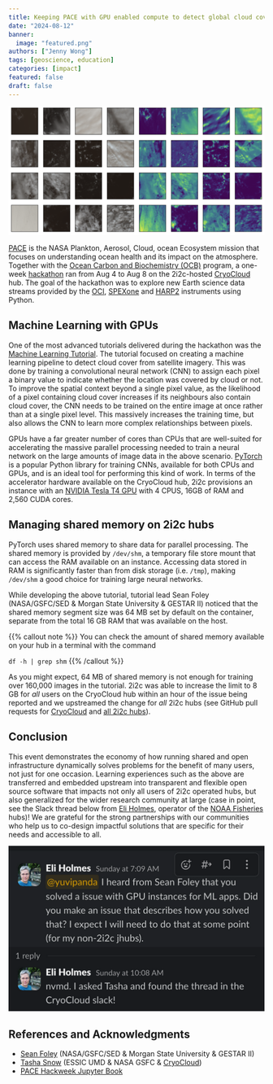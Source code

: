 ```yaml
---
title: Keeping PACE with GPU enabled compute to detect global cloud cover using satellite data
date: "2024-08-12"
banner:
  image: "featured.png"
authors: ["Jenny Wong"]
tags: [geoscience, education]
categories: [impact]
featured: false
draft: false
---
```


![(left, b&w) Model inputs and (right, color) model outputs of a simple multi-layer perceptron](cloud-cover-data.png "(left, b&w) Model inputs and (right, color) model outputs of a [simple multi-layer perceptron](https://pacehackweek.github.io/pace-2024/presentations/hackweek/ml_cloud_mask.html#a-simple-multi-layer-perceptron) for detecting cloud cover.")

[PACE](https://pace.gsfc.nasa.gov/) is the NASA Plankton, Aerosol, Cloud, ocean Ecosystem mission that focuses on understanding ocean health and its impact on the atmosphere. Together with the [Ocean Carbon and Biochemistry (OCB)](https://www.us-ocb.org/) program, a one-week [hackathon](https://pacehackweek.github.io/pace-2024/) ran from Aug 4 to Aug 8 on the 2i2c-hosted [CryoCloud](https://cryointhecloud.com/) hub. The goal of the hackathon was to explore new Earth science data streams provided by the [OCI](https://pace.oceansciences.org/oci.htm), [SPEXone](https://pace.oceansciences.org/spexone.htm) and [HARP2](https://pace.oceansciences.org/harp2.htm) instruments using Python.

## Machine Learning with GPUs

One of the most advanced tutorials delivered during the hackathon was the [Machine Learning Tutorial](https://pacehackweek.github.io/pace-2024/presentations/hackweek/ml_cloud_mask.html). The tutorial focused on creating a machine learning pipeline to detect cloud cover from satellite imagery. This was done by training a convolutional neural network (CNN) to assign each pixel a binary value to indicate whether the location was covered by cloud or not. To improve the spatial context beyond a single pixel value, as the likelihood of a pixel containing cloud cover increases if its neighbours also contain cloud cover, the CNN needs to be trained on the entire image at once rather than at a single pixel level. This massively increases the training time, but also allows the CNN to learn more complex relationships between pixels.

GPUs have a far greater number of cores than CPUs that are well-suited for accelerating the massive parallel processing needed to train a neural network on the large amounts of image data in the above scenario. [PyTorch](https://pytorch.org/) is a popular Python library for training CNNs, available for both CPUs and GPUs, and is an ideal tool for performing this kind of work. In terms of the accelerator hardware available on the CryoCloud hub, 2i2c provisions an instance with an [NVIDIA Tesla T4 GPU](https://www.nvidia.com/en-us/data-center/tesla-t4/) with 4 CPUS, 16GB of RAM and 2,560 CUDA cores.

## Managing shared memory on 2i2c hubs

PyTorch uses shared memory to share data for parallel processing. The shared memory is provided by `/dev/shm`, a temporary file store mount that can access the RAM available on an instance. Accessing data stored in RAM is significantly faster than from disk storage (i.e. `/tmp`), making `/dev/shm` a good choice for training large neural networks.

While developing the above tutorial, tutorial lead Sean Foley (NASA/GSFC/SED & Morgan State University & GESTAR II) noticed that the shared memory segment size was 64 MB set by default on the container, separate from the total 16 GB RAM that was available on the host.

{{% callout note %}}
You can check the amount of shared memory available on your hub in a terminal with the command

`df -h | grep shm`
{{% /callout %}}

As you might expect, 64 MB of shared memory is not enough for training over 160,000 images in the tutorial. 2i2c was able to increase the limit to 8 GB for _all_ users on the CryoCloud hub within an hour of the issue being reported and we upstreamed the change for _all_ 2i2c hubs (see GitHub pull requests for [CryoCloud](https://github.com/2i2c-org/infrastructure/pull/4564) and [all 2i2c hubs](https://github.com/2i2c-org/infrastructure/issues/4563)).

## Conclusion

This event demonstrates the economy of how running shared and open infrastructure dynamically solves problems for the benefit of many users, not just for one occasion. Learning experiences such as the above are transferred and embedded upstream into transparent and flexible open source software that impacts not only all users of 2i2c operated hubs, but also generalized for the wider research community at large (case in point, see the Slack thread below from [Eli Holmes](https://eeholmes.github.io/), operator of the [NOAA Fisheries](https://www.fisheries.noaa.gov/science-data/open-science-noaa-fisheries) hubs)! We are grateful for the strong partnerships with our communities who help us to co-design impactful solutions that are specific for their needs and accessible to all.

![A slack thread demonstrating the power of open infrastructure beyond 2i2c-operated hubs](slack-noaa.png "The power of open infrastructure beyond 2i2c-operated hubs")

## References and Acknowledgments

- [Sean Foley](https://science.gsfc.nasa.gov/sci/bio/sean.r.foley) (NASA/GSFC/SED & Morgan State University & GESTAR II)
- [Tasha Snow](https://www.linkedin.com/in/tasha-snow-26815b23) (ESSIC UMD & NASA GSFC & [CryoCloud](https://cryointhecloud.com/))
- [PACE Hackweek Jupyter Book](https://pacehackweek.github.io/pace-2024/intro.html)
